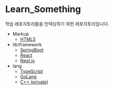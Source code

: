 # Learn_Something
학습 레포지토리들을 인덱싱하기 위한 레포지토리입니다.

- Markup
  - [HTML5](./Learn_HTML5)
- lib/framework
  - [SpringBoot](./Learn_SpringBoot)
  - [React](./Learn_React)
  - [Nest.js](./Learn_nestjs)
- lang
  - [TypeScript](./Learn_TypeScript)
  - [GoLang](./Learn_Golang)
  - [C++ (private)](https://github.com/minsoo0715/Learn_CPP)
